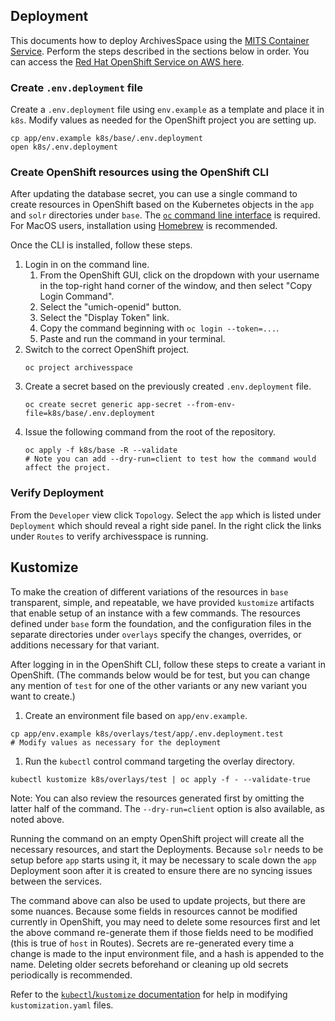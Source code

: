 ## Deployment

This documents how to deploy ArchivesSpace using the 
[MITS Container Service](https://its.umich.edu/computing/virtualization-cloud/container-service/).
Perform the steps described in the sections below in order.
You can access the [Red Hat OpenShift Service on AWS here](https://containers.aws.web.umich.edu/).
### Create `.env.deployment` file
Create a `.env.deployment` file using `env.example` as a template and place it in `k8s`.
Modify values as needed for the OpenShift project you are setting up.
```shell
cp app/env.example k8s/base/.env.deployment
open k8s/.env.deployment
```
### Create OpenShift resources using the OpenShift CLI
After updating the database secret, you can use a single command to create resources in OpenShift
based on the Kubernetes objects in the `app` and `solr` directories under `base`.
The [`oc` command line interface](https://docs.openshift.com/container-platform/4.13/cli_reference/openshift_cli/getting-started-cli.html#installing-openshift-cli) is required.
For MacOS users, installation using [Homebrew](https://formulae.brew.sh/formula/openshift-cli) is recommended.

Once the CLI is installed, follow these steps.
1. Login in on the command line.
    1. From the OpenShift GUI, click on the dropdown with your username in the top-right hand corner of the window, and then select "Copy Login Command".
    1. Select the "umich-openid" button.
    1. Select the "Display Token" link.
    1. Copy the command beginning with `oc login --token=...`.
    1. Paste and run the command in your terminal.
1. Switch to the correct OpenShift project.
    ```shell
    oc project archivesspace
    ```
1. Create a secret based on the previously created `.env.deployment` file.
    ```shell
    oc create secret generic app-secret --from-env-file=k8s/base/.env.deployment
    ```
1. Issue the following command from the root of the repository.
    ```shell
    oc apply -f k8s/base -R --validate
    # Note you can add --dry-run=client to test how the command would affect the project.
    ```
### Verify Deployment
From the `Developer` view click `Topology`. Select the `app` which is listed under `Deployment` which should reveal a right side panel. In the right click the links under `Routes` to verify archivesspace is running.

## Kustomize

To make the creation of different variations of the resources in `base` transparent, simple, and repeatable,
we have provided `kustomize` artifacts that enable setup of an instance with a few commands.
The resources defined under `base` form the foundation, and the configuration files in the separate directories
under `overlays` specify the changes, overrides, or additions necessary for that variant.

After logging in in the OpenShift CLI, follow these steps to create a variant in OpenShift.
(The commands below would be for test, but you can change any mention of `test` for one of the other variants
or any new variant you want to create.)

1. Create an environment file based on `app/env.example`.
```shell
cp app/env.example k8s/overlays/test/app/.env.deployment.test
# Modify values as necessary for the deployment
```

1. Run the `kubectl` control command targeting the overlay directory.
```shell
kubectl kustomize k8s/overlays/test | oc apply -f - --validate-true
```
Note: You can also review the resources generated first by omitting the latter half of the command.
The `--dry-run=client` option is also available, as noted above.

Running the command on an empty OpenShift project will create all the necessary resources,
and start the Deployments. Because `solr` needs to be setup before `app` starts using it,
it may be necessary to scale down the `app` Deployment soon after it is created to ensure
there are no syncing issues between the services.

The command above can also be used to update projects, but there are some nuances.
Because some fields in resources cannot be modified currently in OpenShift,
you may need to delete some resources first and let the above command re-generate them
if those fields need to be modified (this is true of `host` in Routes).
Secrets are re-generated every time a change is made to the input environment file,
and a hash is appended to the name.
Deleting older secrets beforehand or cleaning up old secrets periodically is recommended.

Refer to the [`kubectl`/`kustomize` documentation](https://kubectl.docs.kubernetes.io/guides/) for help in modifying
`kustomization.yaml` files.
